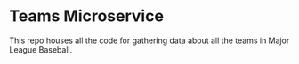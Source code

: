 # Teams Microservice
This repo houses all the code for gathering data about all the teams in Major League Baseball.
